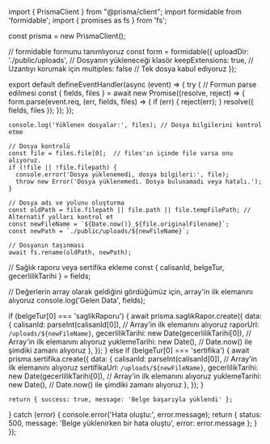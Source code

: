 import { PrismaClient } from "@prisma/client";
import formidable from 'formidable';
import { promises as fs } from 'fs';


const prisma = new PrismaClient();

// formidable formunu tanımlıyoruz
const form = formidable({
  uploadDir: './public/uploads', // Dosyanın yükleneceği klasör
  keepExtensions: true, // Uzantıyı korumak için
  multiples: false // Tek dosya kabul ediyoruz
});

export default defineEventHandler(async (event) => {
  try {
    // Formun parse edilmesi
    const { fields, files } = await new Promise((resolve, reject) => {
      form.parse(event.req, (err, fields, files) => {
        if (err) {
          reject(err);
        }
        resolve({ fields, files });
      });
    });

    console.log('Yüklenen dosyalar:', files); // Dosya bilgilerini kontrol etme

    // Dosya kontrolü
    const file = files.file[0];  // files'ın içinde file varsa onu alıyoruz.
    if (!file || !file.filepath) {
      console.error('Dosya yüklenemedi, dosya bilgileri:', file);
      throw new Error('Dosya yüklenemedi. Dosya bulunamadı veya hatalı.');
    }

    // Dosya adı ve yolunu oluşturma
    const oldPath = file.filepath || file.path || file.tempFilePath; // Alternatif yolları kontrol et
    const newFileName = `${Date.now()}_${file.originalFilename}`;
    const newPath = `./public/uploads/${newFileName}`;

    // Dosyanın taşınması
    await fs.rename(oldPath, newPath);

 // Sağlık raporu veya sertifika ekleme
const { calisanId, belgeTur, gecerlilikTarihi } = fields;

// Değerlerin array olarak geldiğini gördüğümüz için, array'in ilk elemanını alıyoruz
console.log('Gelen Data', fields);

if (belgeTur[0] === 'saglikRaporu') {
  await prisma.saglikRapor.create({
    data: {
      calisanId: parseInt(calisanId[0]),  // Array'in ilk elemanını alıyoruz
      raporUrl: `/uploads/${newFileName}`,
      gecerlilikTarihi: new Date(gecerlilikTarihi[0]),  // Array'in ilk elemanını alıyoruz
      yuklemeTarihi: new Date(),  // Date.now() ile şimdiki zamanı alıyoruz
    },
  });
} else if (belgeTur[0] === 'sertifika') {
  await prisma.sertifika.create({
    data: {
      calisanId: parseInt(calisanId[0]),  // Array'in ilk elemanını alıyoruz
      sertifikaUrl: `/uploads/${newFileName}`,
      gecerlilikTarihi: new Date(gecerlilikTarihi[0]),  // Array'in ilk elemanını alıyoruz
      yuklemeTarihi: new Date(),  // Date.now() ile şimdiki zamanı alıyoruz
    },
  });
}

    return { success: true, message: 'Belge başarıyla yüklendi' };
  } catch (error) {
    console.error('Hata oluştu:', error.message);
    return { status: 500, message: 'Belge yüklenirken bir hata oluştu', error: error.message };
  }
});
